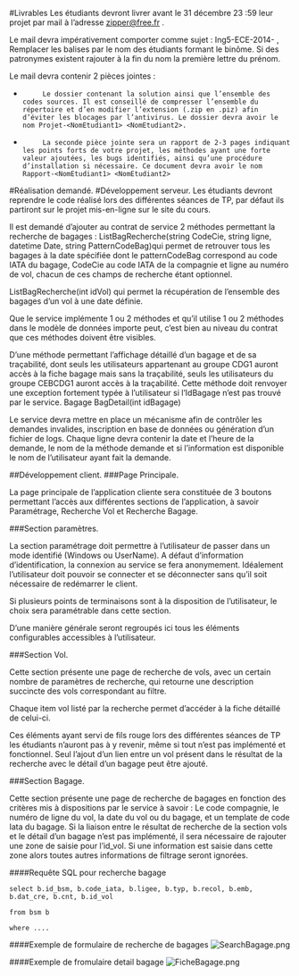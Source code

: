 #Livrables
Les étudiants devront livrer avant le 31 décembre 23 :59 leur projet par mail à l’adresse zipper@free.fr .

Le mail devra impérativement comporter comme sujet : Ing5-ECE-2014-<NomEtudiant1> <NomEtudiant2>, Remplacer les balises <NomEtudiant> par le nom des étudiants formant le binôme. Si des patronymes existent rajouter à la fin du nom la première lettre du prénom.

Le mail devra contenir 2 pièces jointes :

-          Le dossier contenant la solution ainsi que l’ensemble des codes sources. Il est conseillé de compresser l’ensemble du répertoire et d’en modifier l’extension (.zip en .piz) afin d’éviter les blocages par l’antivirus. Le dossier devra avoir le nom Projet-<NomEtudiant1> <NomEtudiant2>.

-          La seconde pièce jointe sera un rapport de 2-3 pages indiquant les points forts de votre projet, les méthodes ayant une forte valeur ajoutées, les bugs identifiés, ainsi qu’une procédure d’installation si nécessaire. Ce document devra avoir le nom Rapport-<NomEtudiant1> <NomEtudiant2>

#Réalisation demandé.
#Développement serveur.
Les étudiants devront reprendre le code réalisé lors des différentes séances de TP, par défaut ils partiront sur le projet mis-en-ligne sur le site du cours.

Il est demandé d’ajouter au contrat de service 2 méthodes permettant la recherche de bagages :
List<Bagage>BagRecherche(string CodeCie, string ligne, datetime Date, string PatternCodeBag)qui permet de retrouver tous les bagages à la date spécifiée dont le patternCodeBag correspond au code IATA du bagage, CodeCie au code IATA de la compagnie et ligne au numéro de vol, chacun de ces champs de recherche étant optionnel.

List<Bagage>BagRecherche(int idVol) qui permet la récupération de l’ensemble des bagages d’un vol à une date définie.

Que le service implémente 1 ou 2 méthodes et qu’il utilise 1 ou 2 méthodes dans le modèle de données importe peut, c’est bien au niveau du contrat que ces méthodes doivent être visibles.

D’une méthode permettant l’affichage détaillé d’un bagage et de sa traçabilité, dont seuls les utilisateurs appartenant au groupe CDG1 auront accès à la fiche bagage mais sans la traçabilité, seuls les utilisateurs du groupe CEBCDG1 auront accès à la traçabilité. Cette méthode doit renvoyer une exception fortement typée à l’utilisateur si l’IdBagage n’est pas trouvé par le service.
Bagage BagDetail(int idBagage)

Le service devra mettre en place un mécanisme afin de contrôler les demandes invalides, inscription en base de données ou génération d’un fichier de logs. Chaque ligne devra contenir la date et l’heure de la demande, le nom de la méthode demande et si l’information est disponible le nom de l’utilisateur ayant fait la demande.

##Développement client.
###Page Principale.

La page principale de l’application cliente sera constituée de 3 boutons permettant l’accès aux différentes sections de l’application, à savoir Paramétrage, Recherche Vol et Recherche Bagage.

###Section paramètres.

La section paramétrage doit permettre à l’utilisateur de passer dans un mode identifié (Windows ou UserName). A défaut d’information d’identification, la connexion au service se fera anonymement. Idéalement l’utilisateur doit pouvoir se connecter et se déconnecter sans qu’il soit nécessaire de redémarrer le client.

Si plusieurs points de terminaisons sont à la disposition de l’utilisateur, le choix sera paramétrable dans cette section.

D’une manière générale seront regroupés ici tous les éléments configurables accessibles à l’utilisateur.

###Section Vol.

Cette section présente une page de recherche de vols, avec un certain nombre de paramètres de recherche, qui retourne une description succincte des vols correspondant au filtre.

Chaque item vol listé par la recherche permet d’accéder à la fiche détaillé de celui-ci.

Ces éléments ayant servi de fils rouge lors des différentes séances de TP les étudiants n’auront pas à y revenir, même si tout n’est pas implémenté et fonctionnel. Seul l’ajout d’un lien entre un vol présent dans le résultat de la recherche avec le détail d’un bagage peut être ajouté.

###Section Bagage.

Cette section présente une page de recherche de bagages en fonction des critères mis à dispositions par le service à savoir : Le code compagnie, le numéro de ligne du vol, la date du vol ou du bagage, et un template de code Iata du bagage. Si la liaison entre le résultat de recherche de la section vols et le détail d’un bagage n’est pas implémenté, il sera nécessaire de rajouter une zone de saisie pour l’id_vol. Si une information est saisie dans cette zone alors toutes autres informations de filtrage seront ignorées.

####Requête SQL pour recherche bagage

```
select b.id_bsm, b.code_iata, b.ligee, b.typ, b.recol, b.emb, b.dat_cre, b.cnt, b.id_vol

from bsm b

where ....

```

####Exemple de formulaire de recherche de bagages
![SearchBagage.png](https://bitbucket.org/repo/xegxBo/images/1100175571-SearchBagage.png)

####Exemple de fromulaire detail bagage
![FicheBagage.png](https://bitbucket.org/repo/xegxBo/images/767742696-FicheBagage.png)

